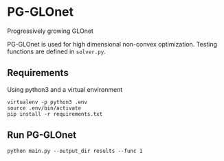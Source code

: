 # PG-GLOnet
Progressively growing GLOnet 

PG-GLOnet is used for high dimensional non-convex optimization. Testing functions are defined in `solver.py`.

## Requirements

Using python3 and a virtual environment

```
virtualenv -p python3 .env
source .env/bin/activate
pip install -r requirements.txt
```

## Run PG-GLOnet

```
python main.py --output_dir results --func 1
```



